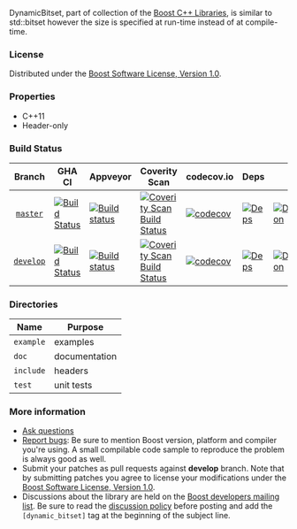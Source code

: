 DynamicBitset, part of collection of the [Boost C++ Libraries](https://github.com/boostorg), is similar to std::bitset however the size is specified at run-time instead of at compile-time.

### License

Distributed under the [Boost Software License, Version 1.0](https://www.boost.org/LICENSE_1_0.txt).

### Properties

* C++11
* Header-only

### Build Status

<!-- boost-ci/tools/makebadges.sh --project dynamic_bitset --appveyor n7bki5ka3v918r5r --codecov PVG5jth1ez --coverity 16167 -->
| Branch          | GHA CI | Appveyor | Coverity Scan | codecov.io | Deps | Docs | Tests |
| :-------------: | ------ | -------- | ------------- | ---------- | ---- | ---- | ----- |
| [`master`](https://github.com/boostorg/dynamic_bitset/tree/master) | [![Build Status](https://github.com/boostorg/dynamic_bitset/actions/workflows/ci.yml/badge.svg?branch=master)](https://github.com/boostorg/dynamic_bitset/actions?query=branch:master) | [![Build status](https://ci.appveyor.com/api/projects/status/n7bki5ka3v918r5r/branch/master?svg=true)](https://ci.appveyor.com/project/cppalliance/dynamic-bitset/branch/master) | [![Coverity Scan Build Status](https://scan.coverity.com/projects/16167/badge.svg)](https://scan.coverity.com/projects/boostorg-dynamic_bitset) | [![codecov](https://codecov.io/gh/boostorg/dynamic_bitset/branch/master/graph/badge.svg?token=PVG5jth1ez)](https://codecov.io/gh/boostorg/dynamic_bitset/tree/master) | [![Deps](https://img.shields.io/badge/deps-master-brightgreen.svg)](https://pdimov.github.io/boostdep-report/master/dynamic_bitset.html) | [![Documentation](https://img.shields.io/badge/docs-master-brightgreen.svg)](https://www.boost.org/doc/libs/master/libs/dynamic_bitset) | [![Enter the Matrix](https://img.shields.io/badge/matrix-master-brightgreen.svg)](https://www.boost.org/development/tests/master/developer/dynamic_bitset.html)
| [`develop`](https://github.com/boostorg/dynamic_bitset/tree/develop) | [![Build Status](https://github.com/boostorg/dynamic_bitset/actions/workflows/ci.yml/badge.svg?branch=develop)](https://github.com/boostorg/dynamic_bitset/actions?query=branch:develop) | [![Build status](https://ci.appveyor.com/api/projects/status/n7bki5ka3v918r5r/branch/develop?svg=true)](https://ci.appveyor.com/project/cppalliance/dynamic-bitset/branch/develop) | [![Coverity Scan Build Status](https://scan.coverity.com/projects/16167/badge.svg)](https://scan.coverity.com/projects/boostorg-dynamic_bitset) | [![codecov](https://codecov.io/gh/boostorg/dynamic_bitset/branch/develop/graph/badge.svg?token=PVG5jth1ez)](https://codecov.io/gh/boostorg/dynamic_bitset/tree/develop) | [![Deps](https://img.shields.io/badge/deps-develop-brightgreen.svg)](https://pdimov.github.io/boostdep-report/develop/dynamic_bitset.html) | [![Documentation](https://img.shields.io/badge/docs-develop-brightgreen.svg)](https://www.boost.org/doc/libs/develop/libs/dynamic_bitset) | [![Enter the Matrix](https://img.shields.io/badge/matrix-develop-brightgreen.svg)](https://www.boost.org/development/tests/develop/developer/dynamic_bitset.html)

### Directories

| Name        | Purpose                        |
| ----------- | ------------------------------ |
| `example`   | examples                       |
| `doc`       | documentation                  |
| `include`   | headers                        |
| `test`      | unit tests                     |

### More information

* [Ask questions](https://stackoverflow.com/questions/ask?tags=c%2B%2B,boost,boost-dynamic_bitset)
* [Report bugs](https://github.com/boostorg/dynamic_bitset/issues): Be sure to mention Boost version, platform and compiler you're using. A small compilable code sample to reproduce the problem is always good as well.
* Submit your patches as pull requests against **develop** branch. Note that by submitting patches you agree to license your modifications under the [Boost Software License, Version 1.0](https://www.boost.org/LICENSE_1_0.txt).
* Discussions about the library are held on the [Boost developers mailing list](https://www.boost.org/community/groups.html#main). Be sure to read the [discussion policy](https://www.boost.org/community/policy.html) before posting and add the `[dynamic_bitset]` tag at the beginning of the subject line.
